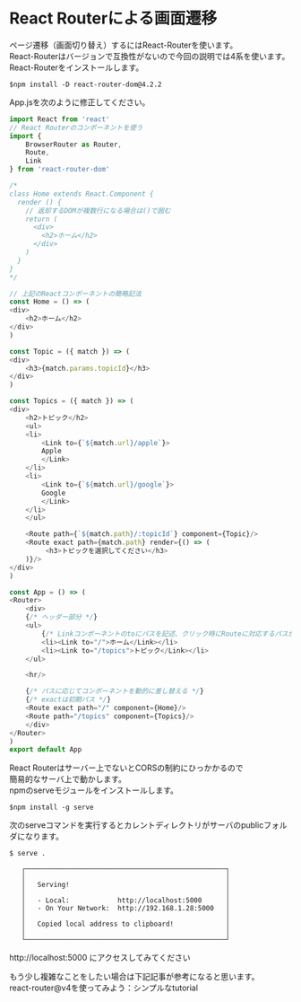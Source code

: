 # React Routerによる画面遷移

ページ遷移（画面切り替え）するにはReact-Routerを使います。  
React-Routerはバージョンで互換性がないので今回の説明では4系を使います。  
React-Routerをインストールします。  
  
```
$npm install -D react-router-dom@4.2.2
```

App.jsを次のように修正してください。  

```App.js
import React from 'react'
// React Routerのコンポーネントを使う
import {
    BrowserRouter as Router,
    Route,
    Link
} from 'react-router-dom'

/*
class Home extends React.Component {
  render () {
    // 返却するDOMが複数行になる場合は()で囲む
    return (
      <div>
        <h2>ホーム</h2>
      </div>
    )
  }
}
*/

// 上記のReactコンポーネントの簡略記法
const Home = () => (    
<div>
    <h2>ホーム</h2>
</div>
)

const Topic = ({ match }) => (
<div>
    <h3>{match.params.topicId}</h3>
</div>
)

const Topics = ({ match }) => (
<div>
    <h2>トピック</h2>
    <ul>
    <li>
        <Link to={`${match.url}/apple`}>
        Apple
        </Link>
    </li>
    <li>
        <Link to={`${match.url}/google`}>
        Google
        </Link>
    </li>
    </ul>

    <Route path={`${match.path}/:topicId`} component={Topic}/>
    <Route exact path={match.path} render={() => (
         <h3>トピックを選択してください</h3>
    )}/>
</div>
)

const App = () => (
<Router>
    <div>
    {/* ヘッダー部分 */}
    <ul>
        {/* Linkコンポーネントのtoにパスを記述、クリック時にRouteに対応するパスが呼ばれる */}
        <li><Link to="/">ホーム</Link></li>
        <li><Link to="/topics">トピック</Link></li>
    </ul>

    <hr/>

    {/* パスに応じてコンポーネントを動的に差し替える */}
    {/* exactは初期パス */}
    <Route exact path="/" component={Home}/>
    <Route path="/topics" component={Topics}/>
    </div>
</Router>
)
export default App
```

React Routerはサーバー上でないとCORSの制約にひっかかるので  
簡易的なサーバ上で動かします。  
npmのserveモジュールをインストールします。  

```
$npm install -g serve
```

次のserveコマンドを実行するとカレントディレクトリがサーバのpublicフォルダになります。

```
$ serve .

   ┌──────────────────────────────────────────────────┐
   │                                                  │
   │   Serving!                                       │
   │                                                  │
   │   - Local:            http://localhost:5000      │
   │   - On Your Network:  http://192.168.1.28:5000   │
   │                                                  │
   │   Copied local address to clipboard!             │
   │                                                  │
   └──────────────────────────────────────────────────┘
```

http://localhost:5000
にアクセスしてみてください

もう少し複雑なことをしたい場合は下記記事が参考になると思います。  
react-router@v4を使ってみよう：シンプルなtutorial  